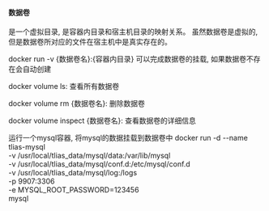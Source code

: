 #### 数据卷
是一个虚拟目录, 是容器内目录和宿主机目录的映射关系。
虽然数据卷是虚拟的, 但是数据卷所对应的文件在宿主机中是真实存在的。

docker run -v {数据卷名}:{容器内目录} 可以完成数据卷的挂载, 如果数据卷不存在会自动创建

docker volume ls: 查看所有数据卷

docker volume rm {数据卷名}: 删除数据卷

docker volume inspect {数据卷名}: 查看数据卷的详细信息

运行一个mysql容器, 将mysql的数据挂载到数据卷中
docker run -d --name tlias-mysql \
-v /usr/local/tlias_data/mysql/data:/var/lib/mysql \
-v /usr/local/tlias_data/mysql/conf.d:/etc/mysql/conf.d \
-v /usr/local/tlias_data/mysql/log:/logs \
-p 9907:3306 \
-e MYSQL_ROOT_PASSWORD=123456 \
mysql